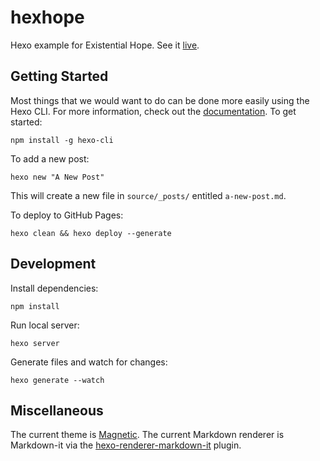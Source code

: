 # hexhope
Hexo example for Existential Hope. See it [live](https://existentialhope.github.io).

## Getting Started
Most things that we would want to do can be done more easily using the Hexo CLI. For more information, check out the [documentation](https://hexo.io/docs/index.html). To get started:

    npm install -g hexo-cli

To add a new post:

    hexo new "A New Post"

This will create a new file in `source/_posts/` entitled `a-new-post.md`.

To deploy to GitHub Pages:

    hexo clean && hexo deploy --generate

## Development
Install dependencies:

    npm install

Run local server:

    hexo server

Generate files and watch for changes:

    hexo generate --watch

## Miscellaneous
The current theme is [Magnetic](https://github.com/klugjo/hexo-theme-magnetic).
The current Markdown renderer is Markdown-it via the [hexo-renderer-markdown-it](https://github.com/hexojs/hexo-renderer-markdown-it) plugin.
